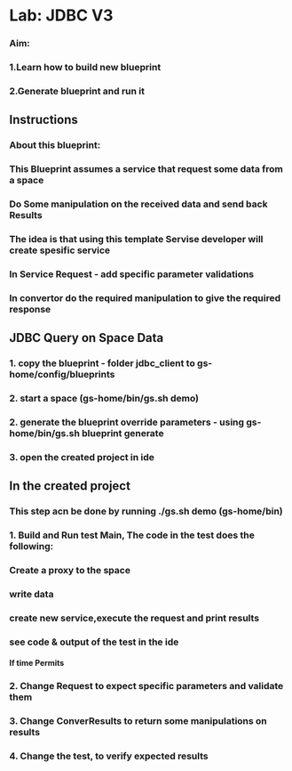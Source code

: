 # Lab: JDBC V3

### Aim:
### 1.Learn how to build new blueprint
### 2.Generate blueprint and run it


## Instructions
### About this blueprint:
### This Blueprint assumes a service that request some data from a space
### Do Some manipulation on the received data and send back Results
### The idea is that using this template Servise developer will create spesific service
### In Service Request - add specific parameter validations
### In convertor do the required manipulation to give the required response

## JDBC Query on Space Data
### 1. copy the blueprint - folder jdbc_client to gs-home/config/blueprints
### 2. start a space (gs-home/bin/gs.sh demo)
### 2. generate the blueprint override parameters - using gs-home/bin/gs.sh blueprint generate
### 3. open the created project in ide

## In the created project

### This step acn be done by running ./gs.sh demo (gs-home/bin)
### 1. Build and Run test Main, The code in the test does the following:
###     Create a proxy to the space
###     write data
###     create new service,execute the request and print results
###     see code & output of the test in the ide
#### If time Permits
### 2. Change Request to expect specific parameters and validate them
### 3. Change ConverResults to return some manipulations on results
### 4. Change the test, to verify expected results
